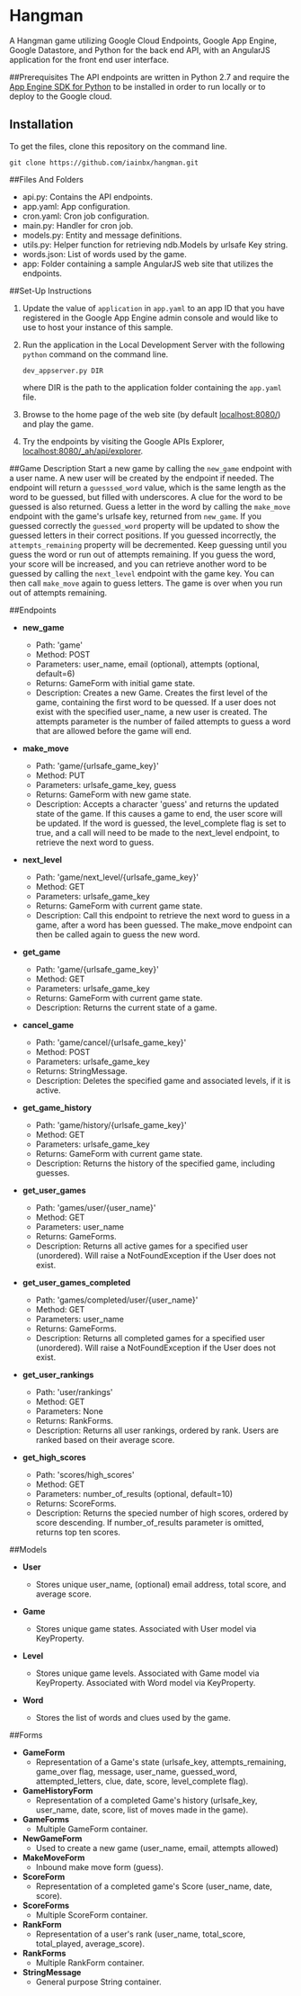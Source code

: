 # Hangman
A Hangman game utilizing Google Cloud Endpoints, Google App Engine, Google Datastore, 
and Python for the back end API, with an AngularJS application for the front end user interface.


##Prerequisites
The API endpoints are written in Python 2.7 and require the 
[App Engine SDK for Python](https://cloud.google.com/appengine/downloads) 
to be installed in order to run locally or to deploy to the Google cloud.


## Installation
To get the files, clone this repository on the command line.
```Shell
git clone https://github.com/iainbx/hangman.git
```


##Files And Folders
 - api.py: Contains the API endpoints.
 - app.yaml: App configuration.
 - cron.yaml: Cron job configuration.
 - main.py: Handler for cron job.
 - models.py: Entity and message definitions.
 - utils.py: Helper function for retrieving ndb.Models by urlsafe Key string.
 - words.json: List of words used by the game.
 - app: Folder containing a sample AngularJS web site that utilizes the endpoints.


##Set-Up Instructions
1.  Update the value of `application` in `app.yaml` to an app ID that you have registered
 in the Google App Engine admin console and would like to use to host your instance of this sample.
1.  Run the application in the Local Development Server with the following `python` command on the 
command line.
    ```Shell
    dev_appserver.py DIR
    ```
    where DIR is the path to the application folder containing the `app.yaml` file.

1.  Browse to the home page of the web site (by default [localhost:8080/](http://localhost:8080/)) and play the game.
1.  Try the endpoints by visiting the Google APIs Explorer, [localhost:8080/_ah/api/explorer](http://localhost:8080/_ah/api/explorer).

##Game Description
Start a new game by calling the `new_game` endpoint with a user name. A new user will be created by the
endpoint if needed. The endpoint will return a `guesssed_word` value, which is the same length as the word
to be guessed, but filled with underscores.  A clue for the word to be guessed is also returned. 
Guess a letter in the word 
by calling the `make_move` endpoint with the game's urlsafe key, returned from `new_game`. If you guessed
correctly the `guessed_word` property will be updated to show the guessed letters in their correct positions.
If you guessed incorrectly, the `attempts_remaining` property will be decremented. Keep guessing until you
guess the word or run out of attempts remaining. If you guess the word, your score will be increased, 
and you can retrieve another word to be guessed by calling the `next_level` endpoint with the game key. You
can then call `make_move` again to guess letters. The game is over when you run out of attempts remaining.

##Endpoints
 - **new_game**
    - Path: 'game'
    - Method: POST
    - Parameters: user_name, email (optional), attempts (optional, default=6)
    - Returns: GameForm with initial game state.
    - Description: Creates a new Game. Creates the first level of the game, containing the first
    word to be quessed. If a user does not exist with the specified user_name,
    a new user is created. The attempts parameter is the number of failed attempts to guess
    a word that are allowed before the game will end.
     
  - **make_move**
    - Path: 'game/{urlsafe_game_key}'
    - Method: PUT
    - Parameters: urlsafe_game_key, guess
    - Returns: GameForm with new game state.
    - Description: Accepts a character 'guess' and returns the updated state of the game.
    If this causes a game to end, the user score will be updated.
    If the word is guessed, the level_complete flag is set to true, and a call will need to
    be made to the next_level endpoint, to retrieve the next word to guess.
 
  - **next_level**
    - Path: 'game/next_level/{urlsafe_game_key}'
    - Method: GET
    - Parameters: urlsafe_game_key
    - Returns: GameForm with current game state.
    - Description: Call this endpoint to retrieve the next word to guess in a game,
    after a word has been guessed. The make_move endpoint can then be called again to
    guess the new word.
  
  - **get_game**
    - Path: 'game/{urlsafe_game_key}'
    - Method: GET
    - Parameters: urlsafe_game_key
    - Returns: GameForm with current game state.
    - Description: Returns the current state of a game.

  - **cancel_game**
    - Path: 'game/cancel/{urlsafe_game_key}'
    - Method: POST
    - Parameters: urlsafe_game_key
    - Returns: StringMessage.
    - Description: Deletes the specified game and associated levels, if it is active.

  - **get_game_history**
    - Path: 'game/history/{urlsafe_game_key}'
    - Method: GET
    - Parameters: urlsafe_game_key
    - Returns: GameForm with current game state.
    - Description: Returns the history of the specified game, including guesses.

 - **get_user_games**
    - Path: 'games/user/{user_name}'
    - Method: GET
    - Parameters: user_name
    - Returns: GameForms. 
    - Description: Returns all active games for a specified user (unordered).
    Will raise a NotFoundException if the User does not exist.
    
 - **get_user_games_completed**
    - Path: 'games/completed/user/{user_name}'
    - Method: GET
    - Parameters: user_name
    - Returns: GameForms. 
    - Description: Returns all completed games for a specified user (unordered).
    Will raise a NotFoundException if the User does not exist.
    
 - **get_user_rankings**
    - Path: 'user/rankings'
    - Method: GET
    - Parameters: None
    - Returns: RankForms. 
    - Description: Returns all user rankings, ordered by rank. Users are ranked based on
    their average score.
    
 - **get_high_scores**
    - Path: 'scores/high_scores'
    - Method: GET
    - Parameters: number_of_results (optional, default=10)
    - Returns: ScoreForms.
    - Description: Returns the specied number of high scores, ordered by score descending.
    If number_of_results parameter is omitted, returns top ten scores.
    

##Models
 - **User**
    - Stores unique user_name, (optional) email address, total score, and average score.
    
 - **Game**
    - Stores unique game states. Associated with User model via KeyProperty.
    
 - **Level**
    - Stores unique game levels. Associated with Game model via KeyProperty.
    Associated with Word model via KeyProperty.
    
 - **Word**
    - Stores the list of words and clues used by the game.
    
##Forms
 - **GameForm**
    - Representation of a Game's state (urlsafe_key, attempts_remaining,
    game_over flag, message, user_name, guessed_word, attempted_letters, clue, date, score, level_complete flag).
 - **GameHistoryForm**
    - Representation of a completed Game's history (urlsafe_key, user_name,
    date, score, list of moves made in the game).
  - **GameForms**
    - Multiple GameForm container.
- **NewGameForm**
    - Used to create a new game (user_name, email, attempts allowed)
 - **MakeMoveForm**
    - Inbound make move form (guess).
 - **ScoreForm**
    - Representation of a completed game's Score (user_name, date, score).
 - **ScoreForms**
    - Multiple ScoreForm container.
 - **RankForm**
    - Representation of a user's rank (user_name, total_score, total_played, average_score).
 - **RankForms**
    - Multiple RankForm container.
 - **StringMessage**
    - General purpose String container.